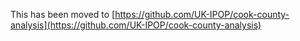 This has been moved to [https://github.com/UK-IPOP/cook-county-analysis](https://github.com/UK-IPOP/cook-county-analysis)
